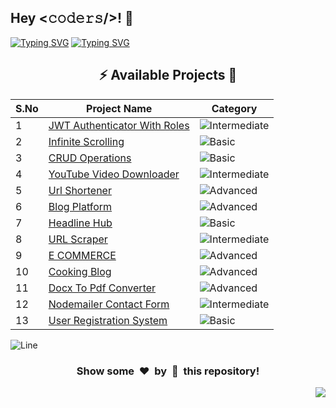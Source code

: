 <h2>Hey <𝚌𝚘𝚍𝚎𝚛𝚜/>! 👋</h2>

[![Typing SVG](https://readme-typing-svg.herokuapp.com?font=Fira+Code&size=60&pause=1000&center=true&vCenter=true&multiline=true&width=1000&height=100&lines=NODE+JS+PROJECTS)](https://git.io/typing-svg)
[![Typing SVG](https://readme-typing-svg.demolab.com?font=Comfortaa&size=65&pause=400&color=18b8d0&center=true&vCenter=true&width=2000&height=200&lines=BASIC+LEVEL+PROJECTS;INTERMEDIATE+LEVEL+PROJECTS;ADVANCED+LEVEL+PROJECTS)](https://git.io/typing-svg)


<div align="center">

## :zap: Available Projects 🎉
<!-- Rules to Add project are as follows:

1. Attach the project name as shown below or you can refer from the README file of Vanilla-JS.
[To Do List](./Basic/To-Do-List)

2. If alignment is distorted, i will manage it. You have just added you project here according to serial number. 

3. Add the category of the project using the provided links below here, according to your project.

![Basic](https://img.shields.io/badge/Basic-00FF00?style=for-the-badge) 
![Intermediate](https://img.shields.io/badge/Intermediate-FFD700?style=for-the-badge) 
![Advanced](https://img.shields.io/badge/Advanced-FF0000?style=for-the-badge) 

-->


| S.No  | Project Name | Category |
|-------|--------------|----------|
|   1   | [JWT Authenticator With Roles](./Intermediate/JWT-Authenticator-With-Roles) | ![Intermediate](https://img.shields.io/badge/Intermediate-FFD700?style=for-the-badge) |
|   2   | [Infinite Scrolling](./Basic/Infinite-Scrolling) | ![Basic](https://img.shields.io/badge/Basic-00FF00?style=for-the-badge) |
|   3   | [CRUD Operations](./Basic/Crud-Operations) | ![Basic](https://img.shields.io/badge/Basic-00FF00?style=for-the-badge) |
|   4   | [YouTube Video Downloader](./Intermediate/YouTube-Video-Downloader) | ![Intermediate](https://img.shields.io/badge/Intermediate-FFD700?style=for-the-badge) |
|   5   | [Url Shortener](./Advanced/Url-Shortener) | ![Advanced](https://img.shields.io/badge/Advanced-FF0000?style=for-the-badge) |
|   6   | [Blog Platform](./Advanced/Blog-Platform) | ![Advanced](https://img.shields.io/badge/Advanced-FF0000?style=for-the-badge) |
|   7   | [Headline Hub](./Basic/Headline-Hub) | ![Basic](https://img.shields.io/badge/Basic-00FF00?style=for-the-badge) |
|   8   | [URL Scraper](./Intermediate/Url-Scraper) | ![Intermediate](https://img.shields.io/badge/Intermediate-FFD700?style=for-the-badge) |
|   9   | [E COMMERCE](./Advanced/E-Commerce) | ![Advanced](https://img.shields.io/badge/Advanced-FF0000?style=for-the-badge) |
|   10   | [Cooking Blog](./Advanced/Cooking-Blog) | ![Advanced](https://img.shields.io/badge/Advanced-FF0000?style=for-the-badge) |
|   11  | [Docx To Pdf Converter](./Advanced/Docx-To-Pdf-Converter) | ![Advanced](https://img.shields.io/badge/Advanced-FF0000?style=for-the-badge) |
|  12   |[Nodemailer Contact Form ](./Intermediate/Gmail-Nodemailer/app.js) | ![Intermediate](https://img.shields.io/badge/Intermediate-FFD700?style=for-the-badge)|
|   13   | [User Registration System](./Basic/User-Registration-System) | ![Basic](https://img.shields.io/badge/Basic-00FF00?style=for-the-badge) |
</div>


![Line](https://github.com/Avdhesh-Varshney/WebMasterLog/assets/114330097/4b78510f-a941-45f8-a9d5-80ed0705e847)

<div align="center">
	<h3>Show some &nbsp;❤️&nbsp; by &nbsp;🌟&nbsp; this repository!</h3>
</div>
<a href="#top"><img src="https://img.shields.io/badge/-Back%20to%20Top-red?style=for-the-badge" align="right"/></a>
